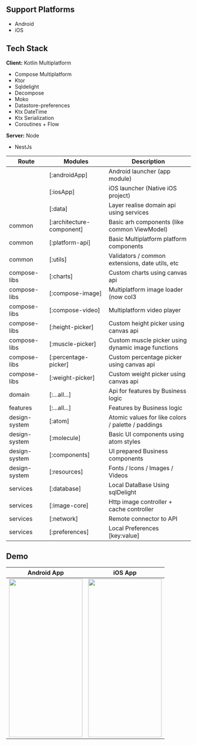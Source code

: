 ## Support Platforms

* Android
* iOS

## Tech Stack

**Client:** Kotlin Multiplatform

* Compose Multiplatform
* Ktor
* Sqldelight
* Decompose
* Moko
* Datastore-preferences
* Ktx DateTime
* Ktx Serialization
* Coroutines + Flow


**Server:** Node

* NestJs



| Route         | Modules                     | Description                                           |
|---------------|-----------------------------|-------------------------------------------------------|
|               | [:androidApp]               | Android launcher (app module)                         |
|               | [:iosApp]                   | iOS launcher (Native iOS project)                     |
|               | [:data]                     | Layer realise domain api using services               |
| common        | [:architecture-component]   | Basic arh components (like common ViewModel)          |
| common        | [:platform-api]             | Basic Multiplatform platform components               |
| common        | [:utils]                    | Validators / common extensions, date utils, etc       |
| compose-libs  | [:charts]                   | Custom charts using canvas api                        |
| compose-libs  | [:compose-image]            | Multiplatform image loader (now col3                  |
| compose-libs  | [:compose-video]            | Multiplatform video player                            |
| compose-libs  | [:height-picker]            | Custom height picker using canvas api                 |
| compose-libs  | [:muscle-picker]            | Custom muscle picker using dynamic image functions    |
| compose-libs  | [:percentage-picker]        | Custom percentage picker using canvas api             |
| compose-libs  | [:weight-picker]            | Custom weight picker using canvas api                 |
| domain        | [:...all...]                | Api for features by Business logic                    |
| features      | [:...all...]                | Features by Business logic                            |
| design-system | [:atom]                     | Atomic values for like colors / palette / paddings    |
| design-system | [:molecule]                 | Basic UI components using atom styles                 |
| design-system | [:components]               | UI prepared Business components                       |
| design-system | [:resources]                | Fonts / Icons / Images / Videos                       |
| services      | [:database]                 | Local DataBase Using sqlDelight                       |
| services      | [:image-core]               | Http image controller + cache controller              |
| services      | [:network]                  | Remote connector to API                               |
| services      | [:preferences]              | Local Preferences [key:value]                         |


## Demo

| **Android App**                                                                                                                       | **iOS App**                                                                                                                      |
|---------------------------------------------------------------------------------------------------------------------------------------------|---------------------------------------------------------------------------------------------------------------------------------------------|
| [<img src="[screenshots/android.mov](https://github.com/voitenkodev/useful-training-mobile/assets/93656470/d0c81f85-296d-49ea-ac54-8a4fff9d10f9)" width="200" height = "431" />](screenshots/android.mov)       | [<img src="screenshots/ios.gif" width="200" height = "431" />](screenshots/ios.gif) |






